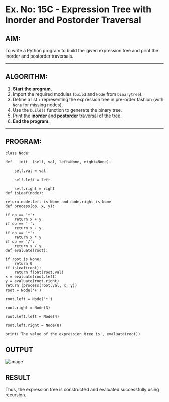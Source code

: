 # Ex. No: 15C - Expression Tree with Inorder and Postorder Traversal

## AIM:
To write a Python program to build the given expression tree and print the inorder and postorder traversals.

---

## ALGORITHM:

1. **Start the program.**
2. Import the required modules (`build` and `Node` from `binarytree`).
3. Define a list `x` representing the expression tree in pre-order fashion (with `None` for missing nodes).
4. Use the `build()` function to generate the binary tree.
5. Print the **inorder** and **postorder** traversal of the tree.
6. **End the program.**

---

## PROGRAM:

```
class Node:

def __init__(self, val, left=None, right=None):

    self.val = val
    
    self.left = left
    
    self.right = right
def isLeaf(node):

return node.left is None and node.right is None
def process(op, x, y):

if op == '+':
    return x + y
if op == '-':
    return x - y
if op == '*':
    return x * y
if op == '/':
    return x / y
def evaluate(root):

if root is None:
    return 0
if isLeaf(root):
    return float(root.val)
x = evaluate(root.left)
y = evaluate(root.right)
return (process(root.val, x, y))
root = Node('+')

root.left = Node('*')

root.right = Node(3)

root.left.left = Node(4)

root.left.right = Node(8)

print('The value of the expression tree is', evaluate(root))
```

## OUTPUT
![image](https://github.com/user-attachments/assets/0a42522a-672c-4d42-886d-254930a1130c)


## RESULT
Thus, the expression tree is constructed and evaluated successfully using recursion.
